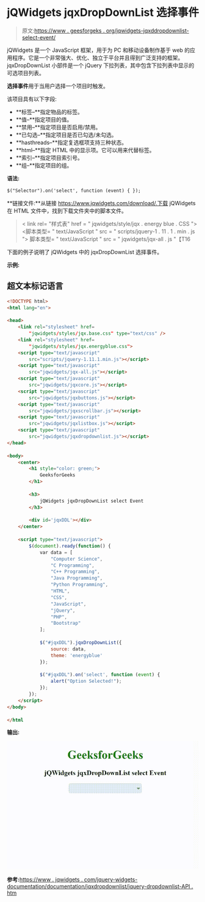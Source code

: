 # jQWidgets jqxDropDownList 选择事件

> 原文:[https://www . geesforgeks . org/jqwidgets-jqxddropdownlist-select-event/](https://www.geeksforgeeks.org/jqwidgets-jqxdropdownlist-select-event/)

jQWidgets 是一个 JavaScript 框架，用于为 PC 和移动设备制作基于 web 的应用程序。它是一个非常强大、优化、独立于平台并且得到广泛支持的框架。jqxDropDownList 小部件是一个 jQuery 下拉列表，其中包含下拉列表中显示的可选项目列表。

**选择事件**用于当用户选择一个项目时触发。

该项目具有以下字段:

*   **标签–**指定物品的标签。
*   **值–**指定项目的值。
*   **禁用–**指定项目是否启用/禁用。
*   **已勾选–**指定项目是否已勾选/未勾选。
*   **hasthreads–**指定复选框项支持三种状态。
*   **html–**指定 HTML 中的显示项。它可以用来代替标签。
*   **索引–**指定项目索引号。
*   **组–**指定项目的组。

**语法:**

```html
$("Selector").on('select', function (event) { });
```

**链接文件:**从链接 https://www.jqwidgets.com/download/.下载 jQWidgets 在 HTML 文件中，找到下载文件夹中的脚本文件。

> <link rel="”stylesheet”" href="”jqwidgets/styles/jqx.base.css”" type="”text/css”">
> < link rel= "样式表" href = " jqwidgets/style/jqx . energy blue . CSS ">
> <脚本类型= " text/JavaScript " src = " scripts/jquery-1 . 11 . 1 . min . js "></脚本>
> 脚本类型= " text/JavaScript " src = " jqwidgets/jqx-all . js "【T16

下面的例子说明了 jQWidgets 中的 jqxDropDownList 选择事件。

**示例:**

## 超文本标记语言

```html
<!DOCTYPE html>
<html lang="en">

<head>
    <link rel="stylesheet" href=
        "jqwidgets/styles/jqx.base.css" type="text/css" />
    <link rel="stylesheet" href=
        "jqwidgets/styles/jqx.energyblue.css">
    <script type="text/javascript" 
        src="scripts/jquery-1.11.1.min.js"></script>
    <script type="text/javascript" 
        src="jqwidgets/jqx-all.js"></script>
    <script type="text/javascript" 
        src="jqwidgets/jqxcore.js"></script>
    <script type="text/javascript" 
        src="jqwidgets/jqxbuttons.js"></script>
    <script type="text/javascript" 
        src="jqwidgets/jqxscrollbar.js"></script>
    <script type="text/javascript" 
        src="jqwidgets/jqxlistbox.js"></script>
    <script type="text/javascript" 
        src="jqwidgets/jqxdropdownlist.js"></script>
</head>

<body>
    <center>
        <h1 style="color: green;">
            GeeksforGeeks
        </h1>

        <h3>
            jQWidgets jqxDropDownList select Event
        </h3>

        <div id='jqxDDL'></div>
    </center>

    <script type="text/javascript">
        $(document).ready(function() {
            var data = [
                "Computer Science",
                "C Programming",
                "C++ Programming",
                "Java Programming",
                "Python Programming",
                "HTML",
                "CSS",
                "JavaScript",
                "jQuery",
                "PHP",
                "Bootstrap"
            ];

            $("#jqxDDL").jqxDropDownList({
                source: data,
                theme: 'energyblue'
            });

            $("#jqxDDL").on('select', function (event) {
                alert("Option Selected!");
            });
        });
    </script>
</body>

</html
```

**输出:**

![](img/a43419f6e082aa316e8416c56c232c31.png)

**参考:**[https://www . jqwidgets . com/jquery-widgets-documentation/documentation/jqxdropdownlist/jquery-dropdownlist-API . htm](https://www.jqwidgets.com/jquery-widgets-documentation/documentation/jqxdropdownlist/jquery-dropdownlist-api.htm)
